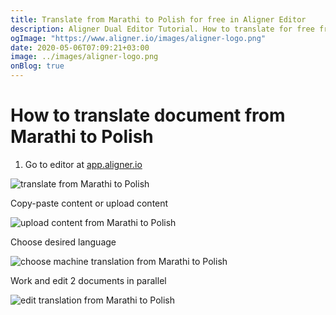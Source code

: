 ```yaml
---
title: Translate from Marathi to Polish for free in Aligner Editor
description: Aligner Dual Editor Tutorial. How to translate for free from Marathi to Polish. Aligner is multilingual document management platform. 
ogImage: "https://www.aligner.io/images/aligner-logo.png"
date: 2020-05-06T07:09:21+03:00
image: ../images/aligner-logo.png
onBlog: true
---
```


# How to translate document from Marathi to Polish

1. Go to editor at [app.aligner.io](https://app.aligner.io "Aligner App web page")

![translate from Marathi to Polish](../aligner-blank-editor.png "translate from Marathi to Polish")

Copy-paste content or upload content

![upload content from Marathi to Polish](../aligner-uploaded-document.png "upload content from Marathi to Polish")

Choose desired language

![choose machine translation from Marathi to Polish](../aligner-language-dropdown.png "choose machine translation from Marathi to Polish")

Work and edit 2 documents in parallel

![edit translation from Marathi to Polish](../aligner-double-sitded-editor.png "edit translation from Marathi to Polish")

